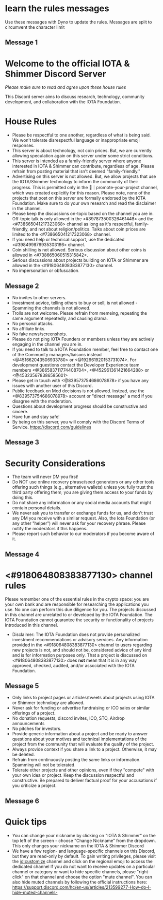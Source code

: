 # learn the rules messages
Use these messages with Dyno to update the rules. Messages are split to circumvent the character limit


## Message 1

# Welcome to the official IOTA & Shimmer Discord Server

_Please make sure to read and agree upon these house rules_

This Discord server aims to discuss research, technology, community development, and collaboration with the IOTA Foundation. 

# House Rules

- Please be respectful to one another, regardless of what is being said. We won't tolerate disrespectful language or inappropriate emoji responses. 
- This server is about technology, not coin prices. But, we are currently allowing speculation again on this server under some strict conditions.
- This server is intended as a family-friendly server where anyone interested in IOTA & Shimmer can contribute, regardless of age. Please refrain from posting material that isn't deemed "family-friendly."
- Advertising on this server is not allowed. But, we allow projects that use the IOTA/Shimmer technology to inform the community of their progress. This is permitted only in the 🦄｜promote-your-project channel, which was created explicitly for this reason. Please note, none of the projects that post on this server are formally endorsed by the IOTA Foundation. Make sure to do your own research and read the disclaimer in the channel.
- Please keep the discussions on-topic based on the channel you are in. Off-topic talk is only allowed in the <#397873500326461448> and the <#738665041217323068> channel as long as it's respectful, family-friendly, and not about religion/politics. Talks about coin prices are limited to the <#738665041217323068> channel. 
- If you need help or technical support, use the dedicated <#398499876935303186> channel.
- Coin shilling is not allowed. Serious discussion about other coins is allowed in <#738665060515315842>.
- Serious discussions about projects building on IOTA or Shimmer are allowed in the <#918064808383877130> channel.
- No impersonation or obfuscation.

## Message 2

- No invites to other servers. 
- Investment advice, telling others to buy or sell, is not allowed - Spamming the channels is not allowed.
- Trolls are not welcome. Please refrain from memeing, repeating the same argument repeatedly, and causing drama. 
- No personal attacks.
- No affiliate links.
- No fake news/screenshots.
- Please do not ping IOTA Founders or members unless they are actively engaging in the channel you are in.
- If you need to talk to a IOTA Foundation member, feel free to contact one of the Community managers/liaisons instead <@451662043506933780> or <@192661920153731074>. For development questions contact the Developer Experience team members <@386583711774408704>, <@452961361421664288> or <@453235678386585601>
- Please get in touch with <@839573754686078978> if you have any issues with another user of this Discord. 
- Public feedback on Mod decisions is not allowed. Instead, use the <@839573754686078978> account or "direct message" a mod if you disagree with the moderation.
- Questions about development progress should be constructive and sincere. 
- Have fun and stay safe!
- By being on this server, you will comply with the Discord Terms of Service. <https://discord.com/guidelines>

## Message 3

# Security Considerations

- The team will never DM you first!
- Do NOT use online recovery phrase/seed generators or any other tools offering such things (e.g., alternative wallets) unless you fully trust the third party offering them; you are giving them access to your funds by doing this. 
- Do not share any information or any social media accounts that might contain personal details. 
- We never ask you to transfer or exchange funds for us, and don't trust any DM you receive with a similar request. Also, the Iota Foundation (or any other "helper") will never ask for your recovery phrase. Please notify the moderators if this happens.
- Please report such behavior to our moderators if you become aware of it.


## Message 4

# <#918064808383877130> channel rules

Please remember one of the essential rules in the crypto space: you are your own bank and are responsible for researching the applications you use. No one can perform this due diligence for you. The projects discussed in this channel are unrelated to or developed by the IOTA Foundation. The IOTA Foundation cannot guarantee the security or functionality of projects introduced in this channel.

- Disclaimer: The IOTA Foundation does not provide personalized investment recommendations or advisory services. Any information provided in the <#918064808383877130> channel to users regarding new projects is not, and should not be, considered advice of any kind and is for information purposes only. That a project is discussed on <#918064808383877130> does **not** mean that it is in any way approved, checked, audited, and/or associated with the IOTA Foundation.

## Message 5
- Only links to project pages or articles/tweets about projects using IOTA or Shimmer technology are allowed.
- Never ask for funding or advertise fundraising or ICO sales or similar offerings of a project. 
- No donation requests, discord invites, ICO, STO, Airdrop announcements
- No pitches for investors.
- Provide generic information about a project and be ready to answer questions about your motives and technical implementations of the project from the community that will evaluate the quality of the project. 
- Always provide context if you share a link to a project. Otherwise, it may be deleted.
- Refrain from continuously posting the same links or information. Spamming will not be tolerated.
- Tolerate other projects and other opinions, even if they "compete" with your own idea or project. Keep the discussion respectful and constructive. Be prepared to deliver factual proof for your accusations if you criticize a project.

## Message 6

# Quick tips

- You can change your nickname by clicking on "IOTA & Shimmer" on the top left of the screen - choose "Change Nickname" from the dropdown. This only changes your nickname on the IOTA & Shimmer Discord 
- We have a few region- and language-specific channels on this Discord, but they are read-only by default. To gain writing privileges, please visit the <id:customize> channel and click on the regional emoji to access the dedicated channel 
If you do not want to receive updates on a particular channel or category or want to hide specific channels, please "right-click" on that channel and choose the option "mute channel". You can also hide muted channels by following the official instructions here: <https://support.discord.com/hc/en-us/articles/213599277-How-do-I-hide-muted-channels->
